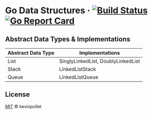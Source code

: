 # Go Data Structures &middot; [![Build Status](https://dev.azure.com/kevinpollet/go-datastructures/_apis/build/status/kevinpollet.go-datastructures?branchName=master)](https://dev.azure.com/kevinpollet/go-datastructures/_build/latest?definitionId=7&branchName=master) [![Go Report Card](https://goreportcard.com/badge/github.com/kevinpollet/go-datastructures)](https://goreportcard.com/report/github.com/kevinpollet/go-datastructures)

## Abstract Data Types & Implementations

| Abstract Data Type | Implementations                    |
| ------------------ | ---------------------------------- |
| List               | SinglyLinkedList, DoublyLinkedList |
| Stack              | LinkedListStack                    |
| Queue              | LinkedListQueue                    |

## License

[MIT](./LICENSE.md) © kevinpollet
